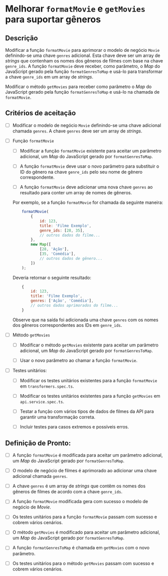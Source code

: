 # Melhorar `formatMovie` e `getMovies` para suportar gêneros

## Descrição

Modificar a função `formatMovie` para aprimorar o modelo de negócio `Movie` definindo-se uma chave `genres` adicional. Esta chave deve ser um array de _strings_ que contenham os nomes dos gêneros de filmes com base na chave `genre_ids`. A função `formatMovie` deve receber, como parâmetro, o _Map_ do JavaScript gerado pela função `formatGenresToMap` e usá-lo para transformar a chave `genre_ids` em um array de _strings_.

Modificar o método `getMovies` para receber como parâmetro o _Map_ do JavaScript gerado pela função `formatGenresToMap` e usá-lo na chamada de `formatMovie`.

## Critérios de aceitação

- [ ] Modificar o modelo de negócio `Movie` definindo-se uma chave adicional chamada `genres`. A chave `genres` deve ser um array de _strings_.

- [ ] Função `formatMovie`

    - [ ] Modificar a função `formatMovie` existente para aceitar um parâmetro adicional, um _Map_ do JavaScript gerado por `formatGenresToMap`.

    - [ ] A função `formatMovie` deve usar o novo parâmetro para substituir o ID do gênero na chave `genre_ids` pelo seu nome de gênero correspondente.

    - [ ] A função `formatMovie` deve adicionar uma nova chave `genres` ao resultado para conter um array de nomes de gêneros.
    
    Por exemplo, se a função `formatMovie` for chamada da seguinte maneira:

    ```js
        formatMovie(
            {
                id: 123,
                title: 'Filme Exemplo',
                genre_ids: [28, 35],
                // outros dados do filme...
            },
            new Map([
                [28, 'Ação'],
                [35, 'Comédia'],
                // outros dados de gênero...
            ])
        );
    ```

    Deveria retornar o seguinte resultado:

    ```js
        {
            id: 123,
            title: 'Filme Exemplo',
            genres: ['Ação', 'Comédia'],
            // outros dados aprimorados do filme...
        }
    ```

    Observe que na saída foi adicionada uma chave `genres` com os nomes dos gêneros correspondentes aos IDs em `genre_ids`.

- [ ] Método `getMovies`

    - [ ] Modificar o método `getMovies` existente para aceitar um parâmetro adicional, um _Map_ do JavaScript gerado por `formatGenresToMap`.

    - [ ] Usar o novo parâmetro ao chamar a função `formatMovie`.

- [ ] Testes unitários:

     - [ ] Modificar os testes unitários existentes para a função `formatMovie` em `transformers.spec.ts`.

     - [ ] Modificar os testes unitários existentes para a função `getMovies` em `api.service.spec.ts`.

     - [ ] Testar a função com vários tipos de dados de filmes da API para garantir uma transformação correta.

     - [ ] Incluir testes para casos extremos e possíveis erros.

## Definição de Pronto:

- [ ] A função `formatMovie` é modificada para aceitar um parâmetro adicional, um _Map_ do JavaScript gerado por `formatGenresToMap`.

- [ ] O modelo de negócio de filmes é aprimorado ao adicionar uma chave adicional chamada `genres`.

- [ ] A chave `genres` é um array de _strings_ que contêm os nomes dos gêneros de filmes de acordo com a chave `genre_ids`.

- [ ] A função `formatMovie` modificada gera com sucesso o modelo de negócio de _Movie_.

- [ ] Os testes unitários para a função `formatMovie` passam com sucesso e cobrem vários cenários.

- [ ] O método `getMovies` é modificado para aceitar um parâmetro adicional, um _Map_ do JavaScript gerado por `formatGenresToMap`.

- [ ] A função `formatGenresToMap` é chamada em `getMovies` com o novo parâmetro.

- [ ] Os testes unitários para o método `getMovies` passam com sucesso e cobrem vários cenários.
